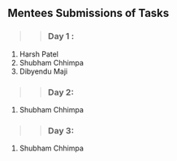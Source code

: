 ## Mentees Submissions of Tasks
>> ### Day 1 : 
1) Harsh Patel 
2) Shubham Chhimpa
3) Dibyendu Maji

>> ### Day 2:
1) Shubham Chhimpa

>> ### Day 3:
1) Shubham Chhimpa

